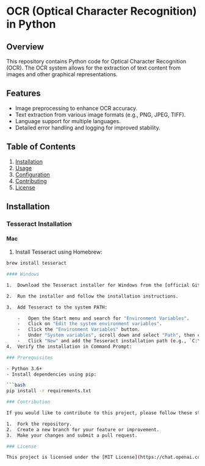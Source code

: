 # OCR (Optical Character Recognition) in Python

## Overview

This repository contains Python code for Optical Character Recognition (OCR). The OCR system allows for the extraction of text content from images and other graphical representations.

## Features

- Image preprocessing to enhance OCR accuracy.
- Text extraction from various image formats (e.g., PNG, JPEG, TIFF).
- Language support for multiple languages.
- Detailed error handling and logging for improved stability.

## Table of Contents

1. [Installation](#installation)
2. [Usage](#usage)
3. [Configuration](#configuration)
4. [Contributing](#contributing)
5. [License](#license)

## Installation

### Tesseract Installation

#### Mac

1. Install Tesseract using Homebrew:

```bash
brew install tesseract

#### Windows

1.  Download the Tesseract installer for Windows from the [official GitHub repository](https://github.com/tesseract-ocr/tesseract).

2.  Run the installer and follow the installation instructions.

3.  Add Tesseract to the system PATH:

    -   Open the Start menu and search for "Environment Variables".
    -   Click on "Edit the system environment variables".
    -   Click the "Environment Variables" button.
    -   Under "System variables", scroll down and select "Path", then click "Edit".
    -   Click "New" and add the Tesseract installation path (e.g., `C:\Program Files\Tesseract-OCR`).
4.  Verify the installation in Command Prompt:

### Prerequisites

- Python 3.6+
- Install dependencies using pip:

```bash
pip install -r requirements.txt

### Contribution

If you would like to contribute to this project, please follow these steps:

1.  Fork the repository.
2.  Create a new branch for your feature or improvement.
3.  Make your changes and submit a pull request.

### License

This project is licensed under the [MIT License](https://chat.openai.com/c/LICENSE).
